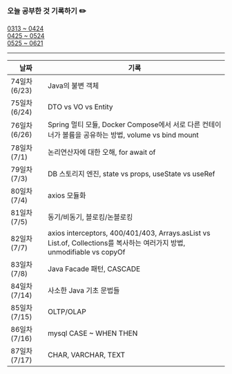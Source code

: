 ### 오늘 공부한 것 기록하기 ✏️
[0313 ~ 0424](https://github.com/techeer-TIL-group/yu-heejin/blob/main/Log/0313-0424.md)  
[0425 ~ 0524](https://github.com/techeer-TIL-group/yu-heejin/blob/main/Log/0425-0524.md)  
[0525 ~ 0621](https://github.com/techeer-TIL-group/yu-heejin/blob/main/Log/0525-0621.md)

---

| 날짜 | 기록 |
| --- | --- |
| 74일차 (6/23) | Java의 불변 객체 |
| 75일차 (6/24) | DTO vs VO vs Entity |
| 76일차 (6/26) | Spring 멀티 모듈, Docker Compose에서 서로 다른 컨테이너가 볼륨을 공유하는 방법, volume vs bind mount |
| 78일차 (7/1) | 논리연산자에 대한 오해, for await of |
| 79일차 (7/3) | DB 스토리지 엔진, state vs props, useState vs useRef |
| 80일차 (7/4) | axios 모듈화 |
| 81일차 (7/5) | 동기/비동기, 블로킹/논블로킹 |
| 82일차 (7/7) | axios interceptors, 400/401/403, Arrays.asList vs List.of, Collections를 복사하는 여러가지 방법, unmodifiable vs copyOf |
| 83일차 (7/8) | Java Facade 패턴, CASCADE |
| 84일차 (7/14) | 사소한 Java 기초 문법들 |
| 85일차 (7/15) | OLTP/OLAP |
| 86일차 (7/16) | mysql CASE ~ WHEN THEN |
| 87일차 (7/17) | CHAR, VARCHAR, TEXT |